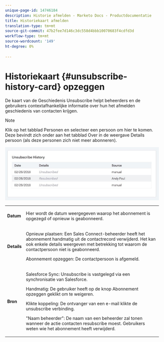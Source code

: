 ```yaml
---
unique-page-id: 14746184
description: Historie afmelden - Marketo Docs - Productdocumentatie
title: Historiekaart afmelden
translation-type: tm+mt
source-git-commit: 47b2fee7d146c3dc558d4bbb10070683f4cdfd3d
workflow-type: tm+mt
source-wordcount: '149'
ht-degree: 0%

---
```



# Historiekaart {#unsubscribe-history-card} opzeggen

De kaart van de Geschiedenis Unsubscribe helpt beheerders en de gebruikers contextafhankelijke informatie over hun het afmelden geschiedenis van contacten krijgen.

>[!NOTE]
>
>Klik op het tabblad Personen en selecteer een persoon om hier te komen. Deze bevindt zich onder aan het tabblad Over in de weergave Details persoon (als deze personen zich niet meer abonneren).

![](assets/1-1.jpg)

<table> 
 <colgroup> 
  <col> 
  <col> 
 </colgroup> 
 <tbody> 
  <tr> 
   <td><strong>Datum</strong></td> 
   <td><p>Hier wordt de datum weergegeven waarop het abonnement is opgezegd of opnieuw is geabonneerd.</p></td> 
  </tr> 
  <tr> 
   <td><strong>Details</strong></td> 
   <td><p>Opnieuw plaatsen: Een Sales Connect-beheerder heeft het abonnement handmatig uit de contactrecord verwijderd. Het kan ook enkele details weergeven met betrekking tot waarom de contactpersoon niet is geabonneerd.</p><p>Abonnement opzeggen: De contactpersoon is afgemeld.</p></td> 
  </tr> 
  <tr> 
   <td><strong>Bron</strong></td> 
   <td><p>Salesforce Sync: Unsubscribe is vastgelegd via een synchronisatie van Salesforce.</p><p>Handmatig: De gebruiker heeft op de knop Abonnement opzeggen geklikt om te weigeren.</p><p>Klikte koppeling: De ontvanger van een e-mail klikte de unsubscribe verbinding.</p><p>"Naam beheerder": De naam van een beheerder zal tonen wanneer de actie contacten resubscribe moest. Gebruikers weten wie het abonnement heeft verwijderd.</p></td> 
  </tr> 
 </tbody> 
</table>

